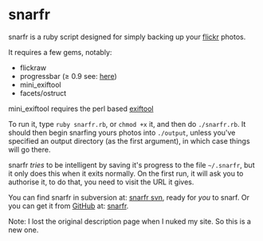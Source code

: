 # snarfr

snarfr is a ruby script designed for simply backing up your [flickr](http://www.flickr.com/ "Welcome to Flickr - Photo Sharing") photos. 

It requires a few gems, notably:

  * flickraw
  * progressbar (≥ 0.9 see: [here](http://0xcc.net/ruby-progressbar/index.html.en "Ruby/ProgressBar: A Text Progress Bar Library for Ruby"))
  * mini_exiftool
  * facets/ostruct

mini_exiftool requires the perl based [exiftool](http://www.sno.phy.queensu.ca/~phil/exiftool/ "ExifTool by Phil Harvey")

To run it, type `ruby snarfr.rb`, or `chmod +x` it, and then do `./snarfr.rb`. It should then begin snarfing yours photos into `./output`, unless you've specified an output directory (as the first argument), in which case things will go there.

snarfr *tries* to be intelligent by saving it's progress to the file `~/.snarfr`, but it only does this when it exits normally. On the first run, it will ask you to authorise it, to do that, you need to visit the URL it gives.

You can find snarfr in subversion at: [snarfr svn](http://svn.my-mili.eu/svn/snarfr/ "snarfr - Revision 10: /"), ready for *you* to snarf. Or you can get it from [GitHub](http://github.com/ "Secure Git hosting and collaborative development &mdash; GitHub") at: [snarfr](http://github.com/mattfoster/snarfr/tree/master "mattfoster's snarfr at master &mdash; GitHub").

Note: I lost the original description page when I nuked my site. So this is a new one.

